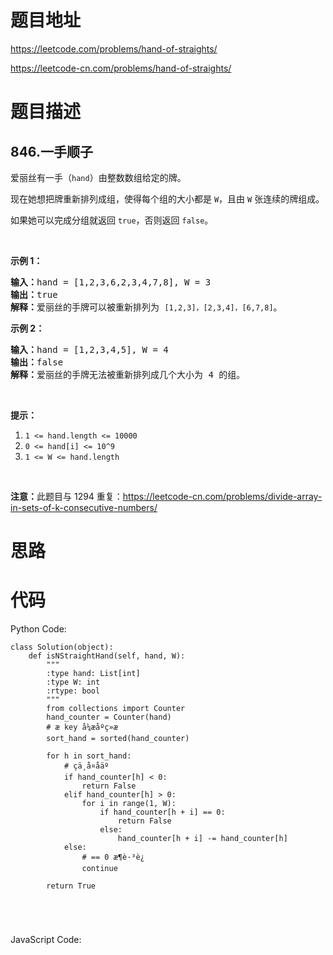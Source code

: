 # 题目地址
https://leetcode.com/problems/hand-of-straights/

https://leetcode-cn.com/problems/hand-of-straights/
# 题目描述
## 846.一手顺子
<p>爱丽丝有一手（<code>hand</code>）由整数数组给定的牌。&nbsp;</p>

<p>现在她想把牌重新排列成组，使得每个组的大小都是 <code>W</code>，且由 <code>W</code> 张连续的牌组成。</p>

<p>如果她可以完成分组就返回 <code>true</code>，否则返回 <code>false</code>。</p>

<p>&nbsp;</p>

<ol>
</ol>

<p><strong>示例 1：</strong></p>

<pre><strong>输入：</strong>hand = [1,2,3,6,2,3,4,7,8], W = 3
<strong>输出：</strong>true
<strong>解释：</strong>爱丽丝的手牌可以被重新排列为 <code>[1,2,3]，[2,3,4]，[6,7,8]</code>。</pre>

<p><strong>示例 2：</strong></p>

<pre><strong>输入：</strong>hand = [1,2,3,4,5], W = 4
<strong>输出：</strong>false
<strong>解释：</strong>爱丽丝的手牌无法被重新排列成几个大小为 4 的组。</pre>

<p>&nbsp;</p>

<p><strong>提示：</strong></p>

<ol>
	<li><code>1 &lt;= hand.length &lt;= 10000</code></li>
	<li><code>0 &lt;= hand[i]&nbsp;&lt;= 10^9</code></li>
	<li><code>1 &lt;= W &lt;= hand.length</code></li>
</ol>

<p>&nbsp;</p>

<p><strong>注意：</strong>此题目与 1294 重复：<a href="https://leetcode-cn.com/problems/divide-array-in-sets-of-k-consecutive-numbers/" target="_blank">https://leetcode-cn.com/problems/divide-array-in-sets-of-k-consecutive-numbers/</a></p>

# 思路

# 代码
Python Code:

```
class Solution(object):
    def isNStraightHand(self, hand, W):
        """
        :type hand: List[int]
        :type W: int
        :rtype: bool
        """
        from collections import Counter
        hand_counter = Counter(hand)
        # æ key å¼æåºç»æ
        sort_hand = sorted(hand_counter)
         
        for h in sort_hand:
            # çä¸å¤åäº
            if hand_counter[h] < 0:
                return False
            elif hand_counter[h] > 0:
                for i in range(1, W):
                    if hand_counter[h + i] == 0:
                        return False
                    else:
                        hand_counter[h + i] -= hand_counter[h]
            else:
                # == 0 æ¶è·³è¿
                continue
            
        return True

            
        
                
```
JavaScript Code:

```

```
